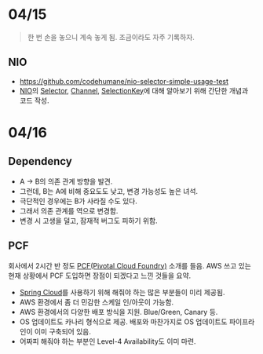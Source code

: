 # 04/15

> 한 번 손을 놓으니 계속 놓게 됨. 조금이라도 자주 기록하자.

## NIO

- https://github.com/codehumane/nio-selector-simple-usage-test
- [NIO](https://docs.oracle.com/javase/8/docs/api/java/nio/package-summary.html)의 [Selector](https://docs.oracle.com/javase/9/docs/api/java/nio/channels/Selector.html), [Channel](https://docs.oracle.com/javase/9/docs/api/java/nio/channels/Channel.html), [SelectionKey](https://docs.oracle.com/javase/8/docs/api/java/nio/channels/SelectionKey.html)에 대해 알아보기 위해 간단한 개념과 코드 작성.

# 04/16

## Dependency

- A -> B의 의존 관계 방향을 발견.
- 그런데, B는 A에 비해 중요도도 낮고, 변경 가능성도 높은 녀석.
- 극단적인 경우에는 B가 사라질 수도 있다.
- 그래서 의존 관계를 역으로 변경함.
- 변경 시 고생을 덜고, 잠재적 버그도 피하기 위함.

## PCF

회사에서 2시간 반 정도 [PCF(Pivotal Cloud Foundry)](https://pivotal.io/platform) 소개를 들음. AWS 쓰고 있는 현재 상황에서 PCF 도입하면 장점이 되겠다고 느낀 것들을 요약.

- [Spring Cloud](http://projects.spring.io/spring-cloud/)를 사용하기 위해 해줘야 하는 많은 부분들이 미리 제공됨.
- AWS 환경에서 좀 더 민감한 스케일 인/아웃이 가능함.
- AWS 환경에서의 다양한 배포 방식을 지원. Blue/Green, Canary 등.
- OS 업데이트도 카나리 형식으로 제공. 배포와 마찬가지로 OS 업데이트도 파이프라인이 이미 구축되어 있음.
- 어짜피 해줘야 하는 부분인 Level-4 Availability도 이미 마련.